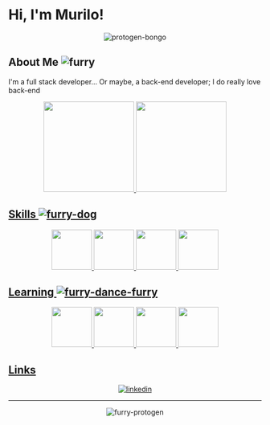 
# Hi, I'm Murilo!

<div align="center">
    
![protogen-bongo](https://user-images.githubusercontent.com/98788821/209611209-4e4d2200-64ae-43ab-9024-aabe2b2f6dfc.gif)
    
</div>


## About Me ![furry](https://user-images.githubusercontent.com/98788821/209613851-2c554bb7-4571-4322-b7c3-1e34ca111dd1.gif) 
I'm a full stack developer... Or maybe, a back-end developer; I do really love back-end 

<div align="center">
    <a href="https://github.com/Murilo-Gotardo">
    <img height="180em" src="https://github-readme-stats.vercel.app/api/top-langs/?username=Murilo-Gotardo&layout=compact&langs_count=7&theme=codeSTACKr"/>
    <img height="180em" src="https://github-readme-stats.vercel.app/api?username=Murilo-Gotardo&show_icons=true&theme=codeSTACKr&include_all_commits=true&count_private=true"/>
</div>


## Skills ![furry-dog](https://user-images.githubusercontent.com/98788821/209614966-decb7a0e-03fe-425a-837d-cd511d6197ee.gif) 

<div align="center">

 
<img src="https://cdn.jsdelivr.net/gh/devicons/devicon/icons/php/php-plain.svg" width="80" height="80"/> 
<img src="https://cdn.jsdelivr.net/gh/devicons/devicon/icons/mysql/mysql-original-wordmark.svg" width="80" height="80"/> 
<img src="https://cdn.jsdelivr.net/gh/devicons/devicon/icons/bootstrap/bootstrap-plain.svg" width="80" height="80" />
<img src="https://cdn.jsdelivr.net/gh/devicons/devicon/icons/git/git-plain.svg" width="80" height="80"/>
          

</div>          

## Learning ![furry-dance-furry](https://user-images.githubusercontent.com/98788821/209615112-def0ac3e-2067-4dfb-bb32-7fb4bdf52bdb.gif) 
    
<div align="center">
    
<img src="https://cdn.jsdelivr.net/gh/devicons/devicon/icons/laravel/laravel-plain-wordmark.svg" width="80" height="80"/>
<img src="https://cdn.jsdelivr.net/gh/devicons/devicon/icons/docker/docker-plain-wordmark.svg" width="80" height="80"/>
<img src="https://cdn.jsdelivr.net/gh/devicons/devicon/icons/unity/unity-original.svg" width="80" height="80"/>
<img src="https://cdn.jsdelivr.net/gh/devicons/devicon/icons/csharp/csharp-original.svg" width="80" height="80"/>
          
          
  
</div>

## Links

<div align="center">
    
[![linkedin](https://img.shields.io/badge/linkedin-0A66C2?style=for-the-badge&logo=linkedin&logoColor=white)](https://www.linkedin.com/in/murilo-g-pommerening/)

</div>   
    
---
    
<div align="center">
    
![furry-protogen](https://user-images.githubusercontent.com/98788821/209613380-c02479b3-5bd5-44ed-8e28-7e0339abe5c6.gif)

</div>
